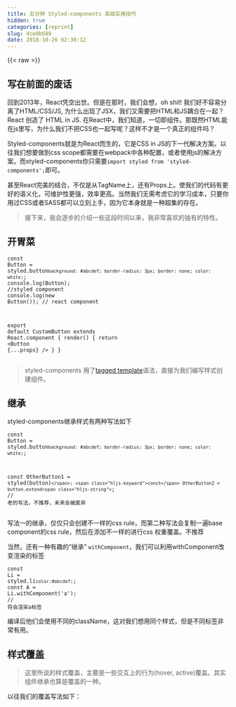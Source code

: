 ```yaml
---
title: 五分钟 Styled-components 高级实用技巧
hidden: true
categories: [reprint]
slug: dce0b689
date: 2018-10-26 02:30:12
---
```


{{< raw >}}
<h2 id="articleHeader0">&#x5199;&#x5728;&#x524D;&#x9762;&#x7684;&#x5E9F;&#x8BDD;</h2><p>&#x56DE;&#x5230;2013&#x5E74;&#xFF0C;React&#x51ED;&#x7A7A;&#x51FA;&#x4E16;&#x3002;&#x4F46;&#x662F;&#x5728;&#x90A3;&#x65F6;&#xFF0C;&#x6211;&#x4EEC;&#x4F1A;&#x60F3;&#xFF0C;oh shit! &#x6211;&#x4EEC;&#x597D;&#x4E0D;&#x5BB9;&#x6613;&#x5206;&#x79BB;&#x4E86;HTML/CSS/JS, &#x4E3A;&#x4EC0;&#x4E48;&#x51FA;&#x73B0;&#x4E86;JSX&#xFF0C;&#x6211;&#x4EEC;&#x53C8;&#x9700;&#x8981;&#x628A;HTML&#x548C;JS&#x8026;&#x5408;&#x5728;&#x4E00;&#x8D77;&#xFF1F;React &#x521B;&#x9020;&#x4E86; HTML in JS. &#x5728;React&#x4E2D;&#xFF0C;&#x6211;&#x4EEC;&#x77E5;&#x9053;&#xFF0C;&#x4E00;&#x5207;&#x5373;&#x7EC4;&#x4EF6;&#x3002;&#x90A3;&#x65E2;&#x7136;HTML&#x80FD;&#x5728;js&#x91CC;&#x5199;&#xFF0C;&#x4E3A;&#x4EC0;&#x4E48;&#x6211;&#x4EEC;&#x4E0D;&#x628A;CSS&#x4E5F;&#x4E00;&#x8D77;&#x5199;&#x5462;&#xFF1F;&#x8FD9;&#x6837;&#x4E0D;&#x624D;&#x662F;&#x4E00;&#x4E2A;&#x771F;&#x6B63;&#x7684;&#x7EC4;&#x4EF6;&#x5417;&#xFF1F;</p><p>Styled-components&#x5C31;&#x662F;&#x4E3A;React&#x800C;&#x751F;&#x7684;&#xFF0C;&#x5B83;&#x662F;CSS in JS&#x7684;&#x4E0B;&#x4E00;&#x4EE3;&#x89E3;&#x51B3;&#x65B9;&#x6848;&#x3002;&#x4EE5;&#x5F80;&#x6211;&#x4EEC;&#x60F3;&#x8981;&#x505A;&#x5230;css scope&#x90FD;&#x9700;&#x8981;&#x5728;webpack&#x4E2D;&#x5404;&#x79CD;&#x914D;&#x7F6E;&#xFF0C;&#x6216;&#x8005;&#x4F7F;&#x7528;js&#x7684;&#x89E3;&#x51B3;&#x65B9;&#x6848;&#x3002;&#x800C;styled-components&#x4F60;&#x53EA;&#x9700;&#x8981;<code>import styled from &apos;styled-components&apos;;</code>&#x5373;&#x53EF;&#x3002;</p><p>&#x751A;&#x81F3;React&#x5B8C;&#x7F8E;&#x7684;&#x7ED3;&#x5408;&#xFF0C;&#x4E0D;&#x4EC5;&#x662F;&#x4ECE;TagName&#x4E0A;&#xFF0C;&#x8FD8;&#x6709;Props&#x4E0A;&#x3002;&#x4F7F;&#x6211;&#x4EEC;&#x7684;&#x4EE3;&#x7801;&#x6709;&#x66F4;&#x597D;&#x7684;&#x8BED;&#x4E49;&#x5316;&#xFF0C;&#x53EF;&#x7EF4;&#x62A4;&#x6027;&#x66F4;&#x5F3A;&#xFF0C;&#x6548;&#x7387;&#x66F4;&#x9AD8;&#x3002;&#x5F53;&#x7136;&#x6211;&#x4EEC;&#x65E0;&#x9700;&#x8003;&#x8651;&#x5B83;&#x7684;&#x5B66;&#x4E60;&#x6210;&#x672C;&#xFF0C;&#x53EA;&#x8981;&#x4F60;&#x7528;&#x8FC7;CSS&#x6216;&#x8005;SASS&#x90FD;&#x53EF;&#x4EE5;&#x7ACB;&#x523B;&#x4E0A;&#x624B;&#xFF0C;&#x56E0;&#x4E3A;&#x5B83;&#x672C;&#x8EAB;&#x5C31;&#x662F;&#x4E00;&#x79CD;&#x8D85;&#x96C6;&#x7684;&#x5B58;&#x5728;&#x3002;</p><blockquote>&#x63A5;&#x4E0B;&#x6765;&#xFF0C;&#x6211;&#x4F1A;&#x9010;&#x6B65;&#x7684;&#x4ECB;&#x7ECD;&#x4E00;&#x4E9B;&#x8FD9;&#x6BB5;&#x65F6;&#x95F4;&#x4EE5;&#x6765;&#xFF0C;&#x6211;&#x975E;&#x5E38;&#x559C;&#x6B22;&#x7684;&#x72EC;&#x6709;&#x7684;&#x7279;&#x6027;&#x3002;</blockquote><h2 id="articleHeader1">&#x5F00;&#x80C3;&#x83DC;</h2><div class="widget-codetool" style="display:none"><div class="widget-codetool--inner"><span class="selectCode code-tool" data-toggle="tooltip" data-placement="top" title="" data-original-title="&#x5168;&#x9009;"></span> <span type="button" class="copyCode code-tool" data-toggle="tooltip" data-placement="top" data-clipboard-text="const Button = styled.button`
  background: #abcdef;
  border-radius: 3px;
  border: none;
  color: white;
`;
console.log(Button); //styled component
console.log(new Button()); // react component 

export default CustomButton extends React.component {
    render() {
        return &lt;Button {...props} /&gt;
    }
}
" title="" data-original-title="&#x590D;&#x5236;"></span> <span type="button" class="saveToNote code-tool" data-toggle="tooltip" data-placement="top" title="" data-original-title="&#x653E;&#x8FDB;&#x7B14;&#x8BB0;"></span></div></div><pre class="javascript hljs"><code class="javascript"><span class="hljs-keyword">const</span> Button = styled.button<span class="hljs-string">`
  background: #abcdef;
  border-radius: 3px;
  border: none;
  color: white;
`</span>;
<span class="hljs-built_in">console</span>.log(Button); <span class="hljs-comment">//styled component</span>
<span class="hljs-built_in">console</span>.log(<span class="hljs-keyword">new</span> Button()); <span class="hljs-comment">// react component </span>

<span class="hljs-keyword">export</span> <span class="hljs-keyword">default</span> CustomButton extends React.component {
    render() {
        <span class="hljs-keyword">return</span> <span class="xml"><span class="hljs-tag">&lt;<span class="hljs-name">Button</span> {<span class="hljs-attr">...props</span>} /&gt;</span>
    }
}
</span></code></pre><blockquote>styled-components &#x7528;&#x4E86;<a href="http://es6.ruanyifeng.com/#docs/string#%E6%A0%87%E7%AD%BE%E6%A8%A1%E6%9D%BF" rel="nofollow noreferrer" target="_blank">tagged template</a>&#x8BED;&#x6CD5;&#xFF0C;&#x76F4;&#x63A5;&#x4E3A;&#x6211;&#x4EEC;&#x7F16;&#x5199;&#x6837;&#x5F0F;&#x521B;&#x5EFA;&#x7EC4;&#x4EF6;&#x3002;</blockquote><h2 id="articleHeader2">&#x7EE7;&#x627F;</h2><p>styled-components&#x7EE7;&#x627F;&#x6837;&#x5F0F;&#x6709;&#x4E24;&#x79CD;&#x5199;&#x6CD5;&#x5982;&#x4E0B;</p><div class="widget-codetool" style="display:none"><div class="widget-codetool--inner"><span class="selectCode code-tool" data-toggle="tooltip" data-placement="top" title="" data-original-title="&#x5168;&#x9009;"></span> <span type="button" class="copyCode code-tool" data-toggle="tooltip" data-placement="top" data-clipboard-text="const Button = styled.button`
  background: #abcdef;
  border-radius: 3px;
  border: none;
  color: white;
`;

const OtherButton1 = styled(button)``;
const OtherButton2 = button.extend``; // &#x8001;&#x7684;&#x5199;&#x6CD5;&#xFF0C;&#x4E0D;&#x63A8;&#x8350;&#xFF0C;&#x672A;&#x6765;&#x4F1A;&#x88AB;&#x5E9F;&#x5F03;" title="" data-original-title="&#x590D;&#x5236;"></span> <span type="button" class="saveToNote code-tool" data-toggle="tooltip" data-placement="top" title="" data-original-title="&#x653E;&#x8FDB;&#x7B14;&#x8BB0;"></span></div></div><pre class="javascript hljs"><code class="javascript"><span class="hljs-keyword">const</span> Button = styled.button<span class="hljs-string">`
  background: #abcdef;
  border-radius: 3px;
  border: none;
  color: white;
`</span>;

<span class="hljs-keyword">const</span> OtherButton1 = styled(button)<span class="hljs-string">``</span>;
<span class="hljs-keyword">const</span> OtherButton2 = button.extend<span class="hljs-string">``</span>; <span class="hljs-comment">// &#x8001;&#x7684;&#x5199;&#x6CD5;&#xFF0C;&#x4E0D;&#x63A8;&#x8350;&#xFF0C;&#x672A;&#x6765;&#x4F1A;&#x88AB;&#x5E9F;&#x5F03;</span></code></pre><p>&#x5199;&#x6CD5;&#x4E00;&#x7684;&#x7EE7;&#x627F;&#xFF0C;&#x4EC5;&#x4EC5;&#x53EA;&#x4F1A;&#x521B;&#x5EFA;&#x4E0D;&#x4E00;&#x6837;&#x7684;css rule&#xFF0C;&#x800C;&#x7B2C;&#x4E8C;&#x79CD;&#x5199;&#x6CD5;&#x4F1A;&#x590D;&#x5236;&#x4E00;&#x904D;base component&#x7684;css rule&#xFF0C;&#x7136;&#x540E;&#x5728;&#x6DFB;&#x52A0;&#x4E0D;&#x4E00;&#x6837;&#x7684;&#x8FDB;&#x884C;css &#x6743;&#x91CD;&#x8986;&#x76D6;&#x3002;&#x4E0D;&#x63A8;&#x8350;</p><p>&#x5F53;&#x7136;&#xFF0C;&#x8FD8;&#x6709;&#x4E00;&#x79CD;&#x6709;&#x8DA3;&#x7684;&#x201C;&#x7EE7;&#x627F;&#x201D; <code>withComponent</code>&#xFF0C;&#x6211;&#x4EEC;&#x53EF;&#x4EE5;&#x5229;&#x7528;withComponent&#x6539;&#x53D8;&#x6E32;&#x67D3;&#x7684;&#x6807;&#x7B7E;</p><div class="widget-codetool" style="display:none"><div class="widget-codetool--inner"><span class="selectCode code-tool" data-toggle="tooltip" data-placement="top" title="" data-original-title="&#x5168;&#x9009;"></span> <span type="button" class="copyCode code-tool" data-toggle="tooltip" data-placement="top" data-clipboard-text="const Li = styled.li`
    color:#abcdef;
`;
const A = Li.withComponent(&apos;a&apos;); // &#x5C06;&#x4F1A;&#x6E32;&#x67D3;a&#x6807;&#x7B7E;" title="" data-original-title="&#x590D;&#x5236;"></span> <span type="button" class="saveToNote code-tool" data-toggle="tooltip" data-placement="top" title="" data-original-title="&#x653E;&#x8FDB;&#x7B14;&#x8BB0;"></span></div></div><pre class="javascript hljs"><code class="javascript"><span class="hljs-keyword">const</span> Li = styled.li<span class="hljs-string">`
    color:#abcdef;
`</span>;
<span class="hljs-keyword">const</span> A = Li.withComponent(<span class="hljs-string">&apos;a&apos;</span>); <span class="hljs-comment">// &#x5C06;&#x4F1A;&#x6E32;&#x67D3;a&#x6807;&#x7B7E;</span></code></pre><p>&#x7F16;&#x8BD1;&#x540E;&#x4ED6;&#x4EEC;&#x4F1A;&#x4F7F;&#x7528;&#x4E0D;&#x540C;&#x7684;className&#xFF0C;&#x8FD9;&#x5BF9;&#x6211;&#x4EEC;&#x60F3;&#x7528;&#x540C;&#x4E2A;&#x6837;&#x5F0F;&#xFF0C;&#x4F46;&#x662F;&#x4E0D;&#x540C;&#x6807;&#x7B7E;&#x975E;&#x5E38;&#x6709;&#x7528;&#x3002;</p><h2 id="articleHeader3">&#x6837;&#x5F0F;&#x8986;&#x76D6;</h2><blockquote>&#x8FD9;&#x91CC;&#x6240;&#x8BF4;&#x7684;&#x6837;&#x5F0F;&#x8986;&#x76D6;&#xFF0C;&#x4E3B;&#x8981;&#x662F;&#x4E00;&#x4E9B;&#x4EA4;&#x4E92;&#x4E0A;&#x7684;&#x884C;&#x4E3A;(hover, active)&#x8986;&#x76D6;&#x3002;&#x5176;&#x5B9E;&#x7EC4;&#x4EF6;&#x7EE7;&#x627F;&#x4E5F;&#x7B97;&#x662F;&#x8986;&#x76D6;&#x7684;&#x4E00;&#x79CD;&#x3002;</blockquote><p>&#x4EE5;&#x5F80;&#x6211;&#x4EEC;&#x7684;&#x8986;&#x76D6;&#x5199;&#x6CD5;&#x5982;&#x4E0B;&#xFF1A;</p><div class="widget-codetool" style="display:none"><div class="widget-codetool--inner"><span class="selectCode code-tool" data-toggle="tooltip" data-placement="top" title="" data-original-title="&#x5168;&#x9009;"></span> <span type="button" class="copyCode code-tool" data-toggle="tooltip" data-placement="top" data-clipboard-text="const ListItem = styled.li`
  padding: 0;
  height: 48px;
  
  &amp;.left-item-focus {
    .left-link {
       background: ${props =&gt; props.color};
    }
  }
  &amp;:hover {
     .left-icon {
        color: #9e9e9e; // 500
     }
  }
`;" title="" data-original-title="&#x590D;&#x5236;"></span> <span type="button" class="saveToNote code-tool" data-toggle="tooltip" data-placement="top" title="" data-original-title="&#x653E;&#x8FDB;&#x7B14;&#x8BB0;"></span></div></div><pre class="javascript hljs"><code class="JavaScript"><span class="hljs-keyword">const</span> ListItem = styled.li<span class="hljs-string">`
  padding: 0;
  height: 48px;
  
  &amp;.left-item-focus {
    .left-link {
       background: <span class="hljs-subst">${props =&gt; props.color}</span>;
    }
  }
  &amp;:hover {
     .left-icon {
        color: #9e9e9e; // 500
     }
  }
`</span>;</code></pre><p>&#x800C;&#x5728;styled&#x4E2D;&#xFF0C;&#x6211;&#x4EEC;&#x53EF;&#x4EE5;&#x4F7F;&#x7528;styled-components &#x7EC4;&#x4EF6;&#x65B9;&#x5F0F;&#x5BF9;&#x6211;&#x4EEC;&#x7684;DOM&#x8FDB;&#x884C;&#x5F15;&#x7528;&#xFF0C;&#x4ECE;&#x800C;&#x8986;&#x76D6;&#x6837;&#x5F0F;&#xFF0C;&#x5982;&#x4E0B;</p><div class="widget-codetool" style="display:none"><div class="widget-codetool--inner"><span class="selectCode code-tool" data-toggle="tooltip" data-placement="top" title="" data-original-title="&#x5168;&#x9009;"></span> <span type="button" class="copyCode code-tool" data-toggle="tooltip" data-placement="top" data-clipboard-text="const Icon = styled.span`
    color: red;
`;

const ListItem = styled.li`

    &amp;:hover ${Icon} {
        color: green;
    }
`;" title="" data-original-title="&#x590D;&#x5236;"></span> <span type="button" class="saveToNote code-tool" data-toggle="tooltip" data-placement="top" title="" data-original-title="&#x653E;&#x8FDB;&#x7B14;&#x8BB0;"></span></div></div><pre class="javascript hljs"><code class="JavaScript"><span class="hljs-keyword">const</span> Icon = styled.span<span class="hljs-string">`
    color: red;
`</span>;

<span class="hljs-keyword">const</span> ListItem = styled.li<span class="hljs-string">`

    &amp;:hover <span class="hljs-subst">${Icon}</span> {
        color: green;
    }
`</span>;</code></pre><p>&#x8FD9;&#x4F9D;&#x65E7;&#x662F;&#x6211;&#x4EEC;&#x8FC7;&#x53BB;&#x7684;&#x601D;&#x8DEF;&#x6765;&#x8986;&#x76D6;&#x6837;&#x5F0F;&#xFF0C;&#x53EA;&#x662F;&#x6211;&#x4EEC;&#x628A;&#x9009;&#x62E9;&#x5668;&#x76F4;&#x63A5;&#x4F7F;&#x7528;<code>styled</code>&#x7EC4;&#x4EF6;&#x5F15;&#x7528;&#x7F62;&#x4E86;&#x3002;&#x62E5;&#x6709;&#x8FD9;&#x6837;&#x7684;&#x63A5;&#x53E3;&#xFF0C;&#x5C31;&#x66F4;&#x52A0;&#x8BA9;&#x6211;&#x4EEC;&#x65E0;&#x9700;&#x53BB;&#x601D;&#x8003;&#x9700;&#x8981;&#x7ED9;&#x7EC4;&#x4EF6;&#x53D6;&#x4EC0;&#x4E48;className&#x6216;&#x8005;id&#xFF0C;&#x4ECE;&#x800C;&#x8FBE;&#x5230;&#x8986;&#x76D6;&#x6837;&#x5F0F;&#x7684;&#x505A;&#x6CD5;&#x3002;&#x7136;&#x800C;&#x8FD8;&#x6709;&#x6211;&#x6700;&#x559C;&#x6B22;&#x7684;&#x53E6;&#x5916;&#x4E00;&#x79CD;&#x5199;&#x6CD5;&#x3002;</p><blockquote>TIPS&#xFF1A;&#x7EC4;&#x4EF6;&#x7684;&#x5F15;&#x7528;&#x5FC5;&#x987B;&#x662F;styled-components&#x5305;&#x88C5;&#x540E;&#x7684;&#x7EC4;&#x4EF6;&#xFF0C;&#x76F4;&#x63A5;&#x662F;react&#x7684;&#x4F1A;&#x62A5;&#x9519;</blockquote><div class="widget-codetool" style="display:none"><div class="widget-codetool--inner"><span class="selectCode code-tool" data-toggle="tooltip" data-placement="top" title="" data-original-title="&#x5168;&#x9009;"></span> <span type="button" class="copyCode code-tool" data-toggle="tooltip" data-placement="top" data-clipboard-text="const ListItem = styled.li``;

const Icon = styled.span`
    color: red;
    
    ${ListItem}:hover &amp; { // &amp; &#x4EE3;&#x8868;icon&#x7EC4;&#x4EF6;
        color: green;
    }
`;" title="" data-original-title="&#x590D;&#x5236;"></span> <span type="button" class="saveToNote code-tool" data-toggle="tooltip" data-placement="top" title="" data-original-title="&#x653E;&#x8FDB;&#x7B14;&#x8BB0;"></span></div></div><pre class="javascript hljs"><code class="JavaScript"><span class="hljs-keyword">const</span> ListItem = styled.li<span class="hljs-string">``</span>;

<span class="hljs-keyword">const</span> Icon = styled.span<span class="hljs-string">`
    color: red;
    
    <span class="hljs-subst">${ListItem}</span>:hover &amp; { // &amp; &#x4EE3;&#x8868;icon&#x7EC4;&#x4EF6;
        color: green;
    }
`</span>;</code></pre><p>&#x8FD9;&#x6BB5;&#x4EE3;&#x7801;&#x5B9E;&#x73B0;&#x7684;&#x662F;&#x4E00;&#x6837;&#x7684;&#x529F;&#x80FD;&#xFF0C;&#x53EA;&#x662F;&#x6211;&#x4EEC;&#x601D;&#x8DEF;&#x8F6C;&#x6362;&#x4E86;&#x4E00;&#x4E0B;&#x3002;&#x53EF;&#x4EE5;&#x53D1;&#x73B0;&#x8FD9;&#x6837;&#x7684;&#x4EE3;&#x7801;&#x66F4;&#x52A0;&#x6CA1;&#x6709;&#x4FB5;&#x5165;&#x6027;&#x3002;&#x66F4;&#x52A0;&#x7B26;&#x5408;&#x5F00;&#x653E;&#x5C01;&#x95ED;&#x539F;&#x5219;&#xFF0C;&#x5F53;&#x6211;&#x4EEC;&#x4E0D;&#x9700;&#x8981;&#x8FD9;&#x4E2A;Icon&#x7EC4;&#x4EF6;&#x65F6;&#xFF0C;&#x76F4;&#x63A5;&#x628A;&#x8FD9;&#x4E2A;Icon&#x5220;&#x9664;&#x5373;&#x53EF;&#xFF0C;&#x6211;&#x4EEC;&#x4E0D;&#x7528;&#x53BB;&#x7236;&#x7EC4;&#x4EF6;&#x91CC;&#x5BFB;&#x627E;&#x4E0E;&#x8BE5;&#x7EC4;&#x4EF6;&#x6709;&#x5173;&#x7684;&#x6837;&#x5F0F;&#xFF0C;&#x4E0D;&#x5BB9;&#x6613;&#x9020;&#x6210;&#x6837;&#x5F0F;&#x6C61;&#x67D3;&#x3002;&#x7A81;&#x7136;&#x89C9;&#x5F97;&#x773C;&#x524D;&#x4E00;&#x4EAE;&#xFF0C;&#x6709;&#x6728;&#x6709;&#xFF01;</p><p>&#x5F53;&#x7136;&#x8FD9;&#x79CD;&#x201C;&#x5B50;&#x7EC4;&#x4EF6;&#x5F15;&#x7528;&#x7236;&#x7EA7;&#x201D;&#x7684;&#x529F;&#x80FD;&#xFF0C;&#x8FD8;&#x6709;&#x66F4;&#x52A0;&#x5E7F;&#x6CDB;&#x7684;&#x5F15;&#x7528;&#x3002;&#x4F60;&#x53EF;&#x4EE5;&#x9009;&#x62E9;&#x8BE5;DOM&#x4EFB;&#x4F55;parent&#xFF0C;&#x518D;&#x5BF9;&#x81EA;&#x5DF1;&#x8FDB;&#x884C;&#x6837;&#x5F0F;&#x7684;&#x8986;&#x76D6;&#x3002;&#x5982;&#x4E0B;&#xFF1A;</p><div class="widget-codetool" style="display:none"><div class="widget-codetool--inner"><span class="selectCode code-tool" data-toggle="tooltip" data-placement="top" title="" data-original-title="&#x5168;&#x9009;"></span> <span type="button" class="copyCode code-tool" data-toggle="tooltip" data-placement="top" data-clipboard-text="const Icon = styled.span`
    color: red;
    
    html.ie-8 &amp; {
        // fuck ie8
        color: blue;
    }
    body.xxx &amp; {
        color: green;
    }
`;" title="" data-original-title="&#x590D;&#x5236;"></span> <span type="button" class="saveToNote code-tool" data-toggle="tooltip" data-placement="top" title="" data-original-title="&#x653E;&#x8FDB;&#x7B14;&#x8BB0;"></span></div></div><pre class="javascript hljs"><code class="JavaScript"><span class="hljs-keyword">const</span> Icon = styled.span<span class="hljs-string">`
    color: red;
    
    html.ie-8 &amp; {
        // fuck ie8
        color: blue;
    }
    body.xxx &amp; {
        color: green;
    }
`</span>;</code></pre><p>&#x5F53;&#x4EFB;&#x4F55;&#x7236;&#x7EA7;&#x5E26;&#x6709;class&#x90FD;&#x4F1A;&#x8986;&#x76D6;Icon&#x7684;&#x6837;&#x5F0F;&#x3002;&#x8FD9;&#x79CD;&#x201C;&#x5B50;&#x7EC4;&#x4EF6;&#x5F15;&#x7528;&#x7236;&#x7EA7;&#x201D;&#x7684;&#x529F;&#x80FD;&#x4E5F;&#x662F;&#x6211;&#x6700;&#x559C;&#x6B22;&#x7684;&#x529F;&#x80FD;&#x6CA1;&#x6709;&#x4E4B;&#x4E00;&#x3002;</p><p>&#x5728;&#x4E0A;&#x9762;&#x53EF;&#x4EE5;&#x770B;&#x89C1;&#x6211;&#x4EEC;&#x5927;&#x91CF;&#x4F7F;&#x7528;&#x4E86;<code>&amp;</code>&#x4F5C;&#x4E3A;&#x9009;&#x62E9;&#x5668;&#xFF0C;&#x800C;<code>&amp;</code>&#x8FD8;&#x6709;&#x53E6;&#x5916;&#x7684;&#x6280;&#x5DE7;&#x3002;</p><div class="widget-codetool" style="display:none"><div class="widget-codetool--inner"><span class="selectCode code-tool" data-toggle="tooltip" data-placement="top" title="" data-original-title="&#x5168;&#x9009;"></span> <span type="button" class="copyCode code-tool" data-toggle="tooltip" data-placement="top" data-clipboard-text="const Example = styled.li`
    color: red; 
    &amp; {
        color:blue;
    }
    
    &amp;&amp; {
        color: green;
    }
`;" title="" data-original-title="&#x590D;&#x5236;"></span> <span type="button" class="saveToNote code-tool" data-toggle="tooltip" data-placement="top" title="" data-original-title="&#x653E;&#x8FDB;&#x7B14;&#x8BB0;"></span></div></div><pre class="javascript hljs"><code class="JavaScript"><span class="hljs-keyword">const</span> Example = styled.li<span class="hljs-string">`
    color: red; 
    &amp; {
        color:blue;
    }
    
    &amp;&amp; {
        color: green;
    }
`</span>;</code></pre><p>&#x5927;&#x5BB6;&#x53EF;&#x4EE5;&#x731C;&#x731C;&#xFF0C;&#x8FD9;&#x6700;&#x7EC8;&#x4F1A;&#x6E32;&#x67D3;&#x6210;&#x4EC0;&#x4E48;&#xFF1F;</p><div class="widget-codetool" style="display:none"><div class="widget-codetool--inner"><span class="selectCode code-tool" data-toggle="tooltip" data-placement="top" title="" data-original-title="&#x5168;&#x9009;"></span> <span type="button" class="copyCode code-tool" data-toggle="tooltip" data-placement="top" data-clipboard-text="&lt;li class=&apos;sc-gzVnrw fmpfVE&apos;&gt;&lt;/li&gt;" title="" data-original-title="&#x590D;&#x5236;"></span> <span type="button" class="saveToNote code-tool" data-toggle="tooltip" data-placement="top" title="" data-original-title="&#x653E;&#x8FDB;&#x7B14;&#x8BB0;"></span></div></div><pre class="xml hljs"><code class="html" style="word-break:break-word;white-space:initial"><span class="hljs-tag">&lt;<span class="hljs-name">li</span> <span class="hljs-attr">class</span>=<span class="hljs-string">&apos;sc-gzVnrw fmpfVE&apos;</span>&gt;</span><span class="hljs-tag">&lt;/<span class="hljs-name">li</span>&gt;</span></code></pre><p>&#x6700;&#x7EC8;&#x4F1A;&#x7F16;&#x8BD1;&#x6210;&#x5982;&#x4E0B;class&#xFF0C;&#x4F46;&#x662F;&#x6211;&#x4EEC;&#x7684;&#x4E00;&#x4E2A;<code>&amp;</code>&#x5C31;&#x4EE3;&#x8868;&#x4E00;&#x4E2A;<code>class</code>&#x6743;&#x91CD;&#x4E5F;&#x5C31;&#x662F;&#x8BF4;&#x6211;&#x4EEC;&#x6700;&#x540E;&#x4F1A;&#x6E32;&#x67D3;&#x539F;&#x8C05;&#x8272;&#xFF0C;&#x539F;&#x56E0;&#x662F;li&#x88AB;&#x4F5C;&#x7528;&#x4E8E;&#x4E86;<code>.fmpfVE.fmpfVE</code>&#x6837;&#x5F0F;&#x8868;&#x3002;&#x8FD9;&#x4E2A;&#x529F;&#x80FD;&#x975E;&#x5E38;&#x6709;&#x7528;&#xFF0C;&#x6BD4;&#x5982;&#x5728;&#x4F60;&#x4F7F;&#x7528;&#x7B2C;&#x4E09;&#x65B9;&#x7EC4;&#x4EF6;&#x60F3;&#x8981;&#x8986;&#x76D6;&#x5B83;&#x7684;&#x6837;&#x5F0F;&#x7684;&#x65F6;&#x5019;&#xFF0C;&#x6211;&#x4EEC;&#x5C31;&#x53EF;&#x4EE5;&#x52A0;&#x591A;&#x4E2A;<code>&amp;</code>&#x6765;&#x63D0;&#x9AD8;&#x6837;&#x5F0F;&#x6743;&#x91CD;&#xFF0C;&#x4ECE;&#x800C;&#x8986;&#x76D6;&#x7B2C;&#x4E09;&#x65B9;&#x7EC4;&#x4EF6;&#x7684;&#x6837;&#x5F0F;</p><h2 id="articleHeader4">Theme</h2><p>&#x5173;&#x4E8E;Theme&#x53EA;&#x60F3;&#x8BF4;&#x4E00;&#x70B9;&#xFF0C;&#x90A3;&#x5C31;&#x662F;&#x7ED3;&#x5408;&#x7B2C;&#x4E09;&#x65B9;&#x7EC4;&#x4EF6;&#x5E94;&#x8BE5;&#x5982;&#x4F55;&#x4F20;&#x5165;Theme&#x5462;&#xFF1F;&#x6211;&#x4EEC;&#x6709;&#x4E00;&#x4E2A;&#x7B80;&#x5355;&#x7684;&#x6280;&#x5DE7;&#x3002;&#x6BD4;&#x5982;&#x4F7F;&#x7528;&#x4E86;Material-UI&#xFF0C;&#x5982;&#x679C;&#x6211;&#x4EEC;&#x9700;&#x8981;&#x57FA;&#x4E8E;&#x5B83;&#x62D3;&#x5C55;&#x6211;&#x4EEC;&#x81EA;&#x5DF1;&#x7684;&#x7EC4;&#x4EF6;&#xFF0C;&#x5E76;&#x4E14;&#x9700;&#x8981;&#x6837;&#x5F0F;&#x3002;</p><div class="widget-codetool" style="display:none"><div class="widget-codetool--inner"><span class="selectCode code-tool" data-toggle="tooltip" data-placement="top" title="" data-original-title="&#x5168;&#x9009;"></span> <span type="button" class="copyCode code-tool" data-toggle="tooltip" data-placement="top" data-clipboard-text="const ThemeProvider: React.SFC&lt;ThemeProviderProps&gt; = ({ themeName, children }) =&gt; {
  const theme = themes[themeName];
  return (
    &lt;StyledThemeProvider theme={theme}&gt;
      &lt;MuiThemeProvider theme={theme}&gt;
        {React.Children.only(children)}
      &lt;/MuiThemeProvider&gt;
    &lt;/StyledThemeProvider&gt;
  );
};" title="" data-original-title="&#x590D;&#x5236;"></span> <span type="button" class="saveToNote code-tool" data-toggle="tooltip" data-placement="top" title="" data-original-title="&#x653E;&#x8FDB;&#x7B14;&#x8BB0;"></span></div></div><pre class="javascript hljs"><code class="JavaScript"><span class="hljs-keyword">const</span> ThemeProvider: React.SFC&lt;ThemeProviderProps&gt; = <span class="hljs-function">(<span class="hljs-params">{ themeName, children }</span>) =&gt;</span> {
  <span class="hljs-keyword">const</span> theme = themes[themeName];
  <span class="hljs-keyword">return</span> (
    <span class="xml"><span class="hljs-tag">&lt;<span class="hljs-name">StyledThemeProvider</span> <span class="hljs-attr">theme</span>=<span class="hljs-string">{theme}</span>&gt;</span>
      <span class="hljs-tag">&lt;<span class="hljs-name">MuiThemeProvider</span> <span class="hljs-attr">theme</span>=<span class="hljs-string">{theme}</span>&gt;</span>
        {React.Children.only(children)}
      <span class="hljs-tag">&lt;/<span class="hljs-name">MuiThemeProvider</span>&gt;</span>
    <span class="hljs-tag">&lt;/<span class="hljs-name">StyledThemeProvider</span>&gt;</span></span>
  );
};</code></pre><p>&#x4E4B;&#x540E;&#x53EA;&#x9700;&#x8981;&#x628A;&#x6211;&#x4EEC;&#x9700;&#x8981;&#x8C03;&#x7528;&#x7684;&#x7EC4;&#x4EF6;&#x4F7F;&#x7528;styled-components&#x63D0;&#x4F9B;&#x7684;<code>withTheme</code>&#x5305;&#x88C5;&#x4E00;&#x4E0B;&#x6211;&#x4EEC;&#x7684;&#x7EC4;&#x4EF6;&#x6765;&#x83B7;&#x53D6;&#x6211;&#x4EEC;&#x7684;theme&#x3002;</p><p>&#x8FD9;&#x6837;&#x65E2;&#x53EF;&#x4EE5;&#x5728;&#x6211;&#x4EEC;&#x7684;styled-components&#x91CC;&#x53D6;&#x5230;theme&#xFF0C;material&#x91CC;&#x4E5F;&#x53EF;&#x4EE5;&#x4E86;&#x3002;</p><blockquote>&#x4EE5;&#x4E0A;&#x5C31;&#x662F;&#x6211;&#x4EEC;&#x6240;&#x6709;&#x7684;&#x6280;&#x5DE7;&#x4E86;&#xFF0C; &#x770B;&#x4E86;&#x8FD9;&#x4E48;&#x591A;&#x6709;&#x610F;&#x601D;&#x7684;&#x9ED1;&#x79D1;&#x6280;&#xFF0C;&#x96BE;&#x9053;&#x4F60;&#x8FD8;&#x4E0D;&#x7231;&#x4E0A;styled-components&#x5417;&#xFF1F;</blockquote><p>&#x4E2A;&#x4EBA;&#x7F51;&#x7AD9; <a href="http://www.meckodo.com" rel="nofollow noreferrer" target="_blank">http://www.meckodo</a></p><p>Github: <a href="https://github.com/MeCKodo" rel="nofollow noreferrer" target="_blank">https://github.com/MeCKodo</a></p>
{{< /raw >}}

# 版权声明
本文资源来源互联网，仅供学习研究使用，版权归该资源的合法拥有者所有，

本文仅用于学习、研究和交流目的。转载请注明出处、完整链接以及原作者。 

原作者若认为本站侵犯了您的版权，请联系我们，我们会立即删除！

## 原文标题
五分钟 Styled-components 高级实用技巧

## 原文链接
[https://segmentfault.com/a/1190000016246882](https://segmentfault.com/a/1190000016246882)

